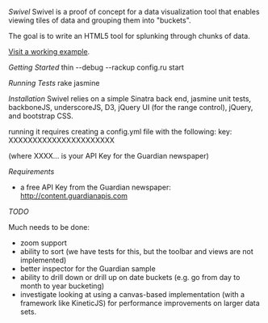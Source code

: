 *Swivel*
Swivel is a proof of concept for a data visualization tool that enables viewing tiles of data and grouping them into "buckets".

The goal is to write an HTML5 tool for splunking through chunks of data.

<a href="http://swivel.minidoc.tv">Visit a working example</a>.


*Getting Started* 
thin --debug --rackup config.ru start 

*Running Tests* 
rake jasmine

*Installation*
Swivel relies on a simple Sinatra back end, jasmine unit tests, backboneJS, underscoreJS, D3, jQuery UI (for the range control), jQuery, and bootstrap CSS.

running it requires creating a config.yml file with the following:
key: XXXXXXXXXXXXXXXXXXXXXX

(where XXXX... is your API Key for the Guardian newspaper)

*Requirements*
- a free API Key from the Guardian newspaper: http://content.guardianapis.com  

*TODO*

Much needs to be done: 
- zoom support
- ability to sort (we have tests for this, but the toolbar and views are not implemented)
- better inspector for the Guardian sample
- ability to drill down or drill up on date buckets (e.g. go from day to month to year bucketing)
- investigate looking at using a canvas-based implementation (with a framework like KineticJS) for performance improvements on larger data sets.

